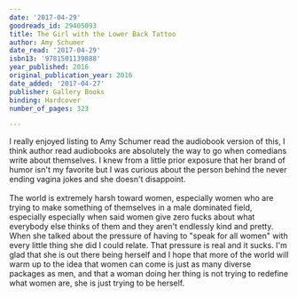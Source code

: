 ```yaml
---
date: '2017-04-29'
goodreads_id: 29405093
title: The Girl with the Lower Back Tattoo
author: Amy Schumer
date_read: '2017-04-29'
isbn13: '9781501139888'
year_published: 2016
original_publication_year: 2016
date_added: '2017-04-27'
publisher: Gallery Books
binding: Hardcover
number_of_pages: 323

---
```

I really enjoyed listing to Amy Schumer read the audiobook version of this, I think author read audiobooks are absolutely the way to go when comedians write about themselves. I knew from a little prior exposure that her brand of humor isn't my favorite but I was curious about the person behind the never ending vagina jokes and she doesn't disappoint.<br/><br/>The world is extremely harsh toward women, especially women who are trying to make something of themselves in a male dominated field, especially especially when said women give zero fucks about what everybody else thinks of them and they aren't endlessly kind and pretty. When she talked about the pressure of having to "speak for all women" with every little thing she did I could relate. That pressure is real and it sucks. I'm glad that she is out there being herself and I hope that more of the world will warm up to the idea that women can come is just as many diverse packages as men, and that a woman doing her thing is not trying to redefine what women are, she is just trying to be herself.<br/>
